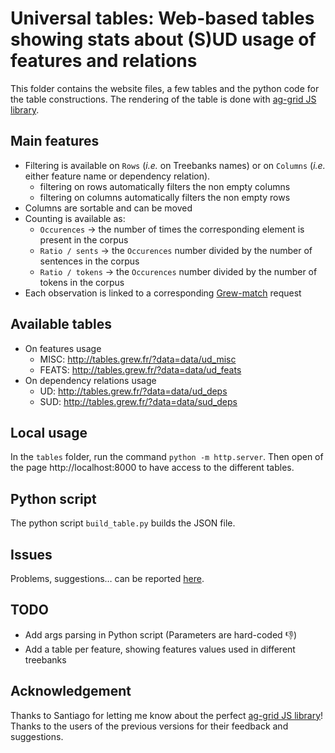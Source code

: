 # Universal tables: Web-based tables showing stats about (S)UD usage of features and relations

This folder contains the website files, a few tables and the python code for the table constructions.
The rendering of the table is done with [ag-grid JS library](https://www.ag-grid.com/).

## Main features
 * Filtering is available on `Rows` (*i.e.* on Treebanks names) or on `Columns` (*i.e.* either feature name or dependency relation).
    * filtering on rows automatically filters the non empty columns
    * filtering on columns automatically filters the non empty rows   
 * Columns are sortable and can be moved
 * Counting is available as: 
    * `Occurences` &rarr; the number of times the corresponding element is present in the corpus
    * `Ratio / sents` &rarr; the `Occurences` number divided by the number of sentences in the corpus
    * `Ratio / tokens` &rarr; the `Occurences` number divided by the number of tokens in the corpus
 * Each observation is linked to a corresponding [Grew-match](http://match.grew.fr) request

## Available tables

* On features usage
  * MISC: http://tables.grew.fr/?data=data/ud_misc
  * FEATS: http://tables.grew.fr/?data=data/ud_feats
* On dependency relations usage
  * UD: http://tables.grew.fr/?data=data/ud_deps
  * SUD: http://tables.grew.fr/?data=data/sud_deps

## Local usage

In the `tables` folder, run the command `python -m http.server`.
Then open of the page http://localhost:8000 to have access to the different tables.

## Python script

The python script `build_table.py` builds the JSON file.

## Issues
Problems, suggestions… can be reported [here](https://github.com/surfacesyntacticud/tools/issues/new?labels=tables).

## TODO
 * Add args parsing in Python script (Parameters are hard-coded :-1:)
 * Add a table per feature, showing features values used in different treebanks

 ## Acknowledgement

 Thanks to Santiago for letting me know about the perfect [ag-grid JS library](https://www.ag-grid.com/)! 
 Thanks to the users of the previous versions for their feedback and suggestions.
